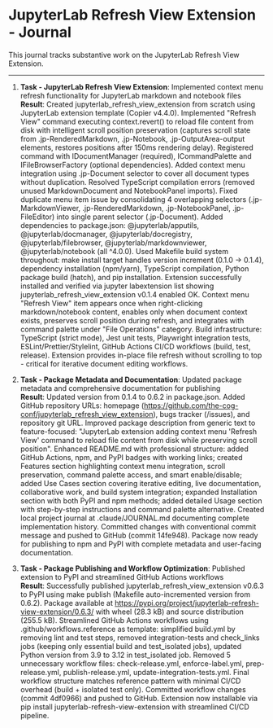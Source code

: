 # JupyterLab Refresh View Extension - Journal

This journal tracks substantive work on the JupyterLab Refresh View Extension.

---

1. **Task - JupyterLab Refresh View Extension**: Implemented context menu refresh functionality for JupyterLab markdown and notebook files<br>
    **Result**: Created jupyterlab_refresh_view_extension from scratch using JupyterLab extension template (Copier v4.4.0). Implemented "Refresh View" command executing context.revert() to reload file content from disk with intelligent scroll position preservation (captures scroll state from .jp-RenderedMarkdown, .jp-Notebook, .jp-OutputArea-output elements, restores positions after 150ms rendering delay). Registered command with IDocumentManager (required), ICommandPalette and IFileBrowserFactory (optional dependencies). Added context menu integration using .jp-Document selector to cover all document types without duplication. Resolved TypeScript compilation errors (removed unused MarkdownDocument and NotebookPanel imports). Fixed duplicate menu item issue by consolidating 4 overlapping selectors (.jp-MarkdownViewer, .jp-RenderedMarkdown, .jp-NotebookPanel, .jp-FileEditor) into single parent selector (.jp-Document). Added dependencies to package.json: @jupyterlab/apputils, @jupyterlab/docmanager, @jupyterlab/docregistry, @jupyterlab/filebrowser, @jupyterlab/markdownviewer, @jupyterlab/notebook (all ^4.0.0). Used Makefile build system throughout: make install target handles version increment (0.1.0 -> 0.1.4), dependency installation (npm/yarn), TypeScript compilation, Python package build (hatch), and pip installation. Extension successfully installed and verified via jupyter labextension list showing jupyterlab_refresh_view_extension v0.1.4 enabled OK. Context menu "Refresh View" item appears once when right-clicking markdown/notebook content, enables only when document context exists, preserves scroll position during refresh, and integrates with command palette under "File Operations" category. Build infrastructure: TypeScript (strict mode), Jest unit tests, Playwright integration tests, ESLint/Prettier/Stylelint, GitHub Actions CI/CD workflows (build, test, release). Extension provides in-place file refresh without scrolling to top - critical for iterative document editing workflows.

2. **Task - Package Metadata and Documentation**: Updated package metadata and comprehensive documentation for publishing<br>
    **Result**: Updated version from 0.1.4 to 0.6.2 in package.json. Added GitHub repository URLs: homepage (https://github.com/the-cog-conf/jupyterlab_refresh_view_extension), bugs tracker (/issues), and repository git URL. Improved package description from generic text to feature-focused: "JupyterLab extension adding context menu 'Refresh View' command to reload file content from disk while preserving scroll position". Enhanced README.md with professional structure: added GitHub Actions, npm, and PyPI badges with working links; created Features section highlighting context menu integration, scroll preservation, command palette access, and smart enable/disable; added Use Cases section covering iterative editing, live documentation, collaborative work, and build system integration; expanded Installation section with both PyPI and npm methods; added detailed Usage section with step-by-step instructions and command palette alternative. Created local project journal at .claude/JOURNAL.md documenting complete implementation history. Committed changes with conventional commit message and pushed to GitHub (commit 14fe948). Package now ready for publishing to npm and PyPI with complete metadata and user-facing documentation.

3. **Task - Package Publishing and Workflow Optimization**: Published extension to PyPI and streamlined GitHub Actions workflows<br>
    **Result**: Successfully published jupyterlab_refresh_view_extension v0.6.3 to PyPI using make publish (Makefile auto-incremented version from 0.6.2). Package available at https://pypi.org/project/jupyterlab-refresh-view-extension/0.6.3/ with wheel (28.3 kB) and source distribution (255.5 kB). Streamlined GitHub Actions workflows using .github/workflows.reference as template: simplified build.yml by removing lint and test steps, removed integration-tests and check_links jobs (keeping only essential build and test_isolated jobs), updated Python version from 3.9 to 3.12 in test_isolated job. Removed 5 unnecessary workflow files: check-release.yml, enforce-label.yml, prep-release.yml, publish-release.yml, update-integration-tests.yml. Final workflow structure matches reference pattern with minimal CI/CD overhead (build + isolated test only). Committed workflow changes (commit 4df0966) and pushed to GitHub. Extension now installable via pip install jupyterlab-refresh-view-extension with streamlined CI/CD pipeline.
